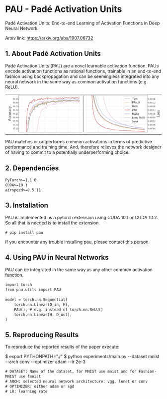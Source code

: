 # PAU - Padé Activation Units
Padé Activation Units: End-to-end Learning of Activation Functions in Deep Neural Network

Arxiv link: https://arxiv.org/abs/1907.06732

## 1. About Padé Activation Units

Padé Activation Units (PAU) are a novel learnable activation function. PAUs encode activation functions as rational functions, trainable in an end-to-end fashion using backpropagation and can be seemingless integrated into any neural network in the same way as common activation functions (e.g. ReLU).

<table border="0">
<tr>
    <td>
    <img src="./images/results.png" width="100%" />
    </td>
</tr>
</table>

PAU matches or outperforms common activations in terms of predictive performance and training time.
And, therefore relieves the network designer of having to commit to a potentially underperforming choice.

## 2. Dependencies
    PyTorch>=1.1.0
    CUDA>=10.1
    airspeed>=0.5.11

## 3. Installation

PAU is implemented as a pytorch extension using CUDA 10.1 or CUDA 10.2. So all that is needed is to install the extension.

    # pip install pau

If you encounter any trouble installing pau, please contact [this person](quentin.delfosse@cs.tu-darmstadt.de).

## 4. Using PAU in Neural Networks

PAU can be integrated in the same way as any other common activation function.

~~~~
import torch
from pau.utils import PAU

model = torch.nn.Sequential(
    torch.nn.Linear(D_in, H),
    PAU(), # e.g. instead of torch.nn.ReLU()
    torch.nn.Linear(H, D_out),
)
~~~~

## 5. Reproducing Results

To reproduce the reported results of the paper execute:

$ export PYTHONPATH="./"
$ python experiments/main.py --dataset mnist --arch conv --optimizer adam --lr 2e-3

    # DATASET: Name of the dataset, for MNIST use mnist and for Fashion-MNIST use fmnist
    # ARCH: selected neural network architecture: vgg, lenet or conv
    # OPTIMIZER: either adam or sgd
    # LR: learning rate
